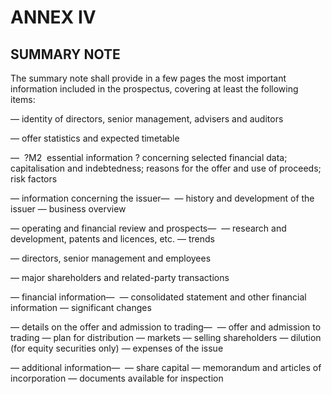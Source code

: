 # ANNEX IV

## SUMMARY NOTE

The summary note shall provide in a few pages the most important information included in the prospectus, covering at least the following items:

— identity of directors, senior management, advisers and auditors

— offer statistics and expected timetable

—  ?M2  essential information ? concerning selected financial data; capitalisation and indebtedness; reasons for the offer and use of proceeds; risk factors

— information concerning the issuer—  — history and development of the issuer — business overview

— operating and financial review and prospects—  — research and development, patents and licences, etc. — trends

— directors, senior management and employees

— major shareholders and related-party transactions

— financial information—  — consolidated statement and other financial information — significant changes

— details on the offer and admission to trading—  — offer and admission to trading — plan for distribution — markets — selling shareholders — dilution (for equity securities only) — expenses of the issue

— additional information—  — share capital — memorandum and articles of incorporation — documents available for inspection